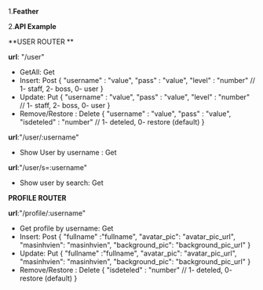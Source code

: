 1.**Feather**

2.**API Example**

 **USER ROUTER **

   **url**: "/user"
 - GetAll: Get 
 - Insert: Post 
    {
        "username" : "value",
        "pass" : "value",
        "level" : "number" // 1- staff, 2- boss, 0- user
    }
- Update: Put
    {
        "username" : "value",
        "pass" : "value",
        "level" : "number" // 1- staff, 2- boss, 0- user
    }
- Remove/Restore : Delete
    {
        "username" : "value",
        "pass" : "value",
        "isdeteled" : "number" // 1- deteled, 0- restore (default)
    }

 **url**:"/user/:username"
- Show User by username : Get

 **url**:"/user/s=:username"
- Show user by search: Get

**PROFILE ROUTER**

**url**:"/profile/:username"
-  Get profile by username: Get 
 - Insert: Post 
    {
        "fullname" :"fullname",
        "avatar_pic": "avatar_pic_url",
        "masinhvien": "masinhvien",
        "background_pic": "background_pic_url"
    }
- Update: Put
    {
        "fullname" :"fullname",
        "avatar_pic": "avatar_pic_url",
        "masinhvien": "masinhvien",
        "background_pic": "background_pic_url"
    }
- Remove/Restore : Delete
    {
        "isdeteled" : "number" // 1- deteled, 0- restore (default)
    }

